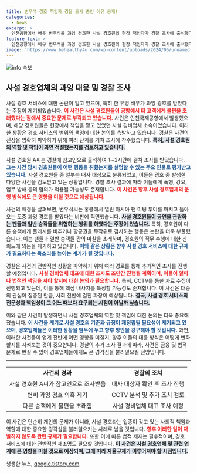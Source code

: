 ```yaml
---
title: 변우석 경호 책임자 경찰 조사 중인 이유 공개!
categories:
  - News
excerpt: >
  인천공항에서 배우 변우석을 과잉 경호한 사설 경호원의 현장 책임자가 경찰 조사에 출석했다. 논란이 커지는 가운데, 경비업체 대표와 다른 경호원들도 조만간 참고인으로 소환될 예정이다. 과연 이 사건의 진실은 무엇일까?
feature_text: >
  인천공항에서 배우 변우석을 과잉 경호한 사설 경호원의 현장 책임자가 경찰 조사에 출석했다. 논란이 커지는 가운데, 경비업체 대표와 다른 경호원들도 조만간 참고인으로 소환될 예정이다. 과연 이 사건의 진실은 무엇일까?
image: 'https://www.behealthy4u.com/wp-content/uploads/2024/06/unnamed-file.png'
---
```


<p><img src="https://www.behealthy4u.com/wp-content/uploads/2024/06/unnamed-file.png" alt="info 속보" /></p>

<h2 data-ke-size="size26">사설 경호업체의 과잉 대응 및 경찰 조사</h2>

<p data-ke-size="size16"></p>

<p>사설 경호 서비스에 대한 논란이 일고 있으며, 특히 한 유명 배우가 과잉 경호를 받았다는 주장이 제기되었습니다. <b><span style="color: #ee2323;">이 사건은 사설 경호원들이 공항에서 타 고객에게 불편을 초래했다는 점에서 중요한 문제로 부각되고 있습니다.</span></b> 사건은 인천국제공항에서 발생했으며, 해당 경호원들은 현장에서 책임을 맡고 있었던 사설 경비업체 소속이었습니다. 이러한 상황은 경호 서비스의 범위와 책임에 대한 논의를 촉발하고 있습니다. 경찰은 사건의 진상을 명확히 파악하기 위해 여러 단계를 거쳐 조사에 착수했습니다. <b><span style="background-color: #21538527;">특히, 사설 경호원의 역할 및 책임이 과연 적절했는지를 검토하고 있습니다.</span></b> </p>

<p data-ke-size="size16"></p>

<p>사설 경호원 A씨는 경찰에 참고인으로 출석하여 1∼2시간에 걸쳐 조사를 받았습니다. <b><span style="color: #1a5490;">그는 사건 당시 경호원들이 어떤 행동을 취했는지를 설명할 수 있는 주요 인물로 평가받고 있습니다.</span></b> 사설 경호원들 중 일부는 내사 대상으로 분류되었고, 이들은 경호 중 발생한 다양한 사건을 검토받고 있는 상황입니다. 경찰 조사 결과에 따라 이들에게 폭행, 강요, 업무 방해 등의 혐의가 적용될 가능성도 존재합니다. <b><span style="color: #ee2323;">이 사건은 향후 사설 경호업체의 운영 방식에도 큰 영향을 미칠 것으로 예상됩니다.</span></b></p>

<p data-ke-size="size16"></p>

<p>사건의 배경을 살펴보면, 변우석씨는 홍콩에서 열린 아시아 팬 미팅 투어를 마치고 돌아오는 도중 과잉 경호를 받았다는 비판에 직면했습니다. <b><span style="background-color: #21538527;">사설 경호원들이 공연을 관람하는 팬들과 일반 승객들을 위협하는 행위를 하였다는 주장이 있습니다.</span></b> 특히, 경호원이 다른 승객에게 플래시를 비추거나 항공권을 무작위로 검사하는 행동은 논란을 더욱 부풀렸습니다. 이는 팬들과 일반 승객들 간의 마찰을 초래하며, 경호원의 직무 수행에 대한 신뢰도에 의문을 제기하고 있습니다. <b><span style="color: #1a5490;">이와 같은 상황은 향후 사설 경호 서비스에 대한 규제가 필요하다는 목소리를 높이는 계기가 될 것입니다.</span></b></p>

<p data-ke-size="size16"></p>

<p>경찰은 사건의 전반적인 상황을 파악하기 위해 여러 경로를 통해 추가적인 조사를 진행할 예정입니다. <b><span style="color: #ee2323;">사설 경비업체 대표에 대한 조사도 조만간 진행될 계획이며, 이들이 얼마나 법적인 책임을 져야 할지에 대한 논의가 필요합니다.</span></b> 특히, CCTV를 통한 자료 수집이 진행되고 있는데, 이를 통해 핵심 내사자를 특정할 가능성도 존재합니다. 이 사건은 대중의 관심이 집중된 만큼, 사회 전반에 걸친 파장이 예상됩니다. <b><span style="background-color: #21538527;">결국, 사설 경호 서비스의 전문성과 책임성이 그 어느 때보다 요구되는 시점이 아닐까 싶습니다.</span></b></p>

<p data-ke-size="size16"></p>

<p>이와 같은 사건이 발생하면서 사설 경호업체의 역할 및 책임에 대한 논의는 더욱 중요해졌습니다. <b><span style="color: #1a5490;">이 사건을 계기로 사설 경호의 기준과 규정이 재정립될 필요성이 제기되고 있으며, 경호업체들은 이러한 상황을 염두에 두고 향후 방안을 강구해야 할 것입니다.</span></b> 과연, 이러한 사건들이 업계 전반에 어떤 영향을 미칠지, 향후 이들의 대응 방식은 어떻게 변화할지를 지켜보는 것이 중요합니다. 경찰의 추가 조사 결과에 따라, 사건은 금융 및 법적 문제로 번질 수 있어 경호업체들에게도 큰 경각심을 불러일으킬 전망입니다.<p data-ke-size="size16"></p></p>

<hr>

<table style="width: 100%;">
  <tbody>
    <tr>
      <td style="text-align: center; height: 17px;"><b>사건의 경과</b></td>
      <td style="text-align: center; height: 17px;"><b>경찰의 조치</b></td>
    </tr>
    <tr>
      <td style="text-align: center; height: 17px;">사설 경호원 A씨가 참고인으로 조사받음</td>
      <td style="text-align: center; height: 17px;">내사 대상자 확인 후 조사 진행</td>
    </tr>
    <tr>
      <td style="text-align: center; height: 17px;">변씨 과잉 경호 의혹 제기</td>
      <td style="text-align: center; height: 17px;">CCTV 분석 및 추가 조치 검토</td>
    </tr>
    <tr>
      <td style="text-align: center; height: 17px;">다른 승객에게 불편을 초래함</td>
      <td style="text-align: center; height: 17px;">사설 경비업체 대표 조사 예정</td>
    </tr>
  </tbody>
</table>

<p data-ke-size="size16"></p>

<p>이 사건은 단순히 개인의 문제가 아니라, 사설 경호라는 업종이 갖고 있는 사회적 책임과 역할에 대한 중요한 경각심을 불러일으키는 사례로 남을 것입니다. <b><span style="color: #ee2323;">향후 이러한 일이 재발하지 않도록 관련 규제가 필요합니다.</span></b> 또한 이에 따른 법적 제재는 필수적이며, 경호 서비스에 대한 전반적인 재조명도 필요할 것입니다. <b><span style="background-color: #21538527;">이 사건은 사설 경호업체 및 관련 업계에 큰 영향을 미칠 것으로 예상되며, 그에 따라 자율규제가 이루어져야 할 시점입니다.</span></b></p>
생생한 뉴스, <a href="https://qoogle.tistory.com" rel="dofollow">qoogle.tistory.com</a>


